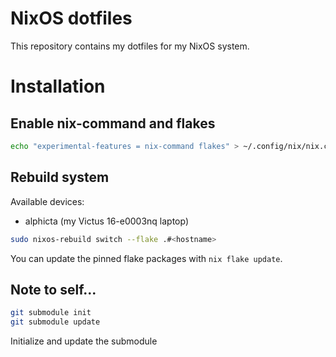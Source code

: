# NixOS dotfiles

This repository contains my dotfiles for my NixOS system.

# Installation

## Enable nix-command and flakes
```bash
echo "experimental-features = nix-command flakes" > ~/.config/nix/nix.conf
```

## Rebuild system
Available devices:
- alphicta (my Victus 16-e0003nq laptop)

```bash
sudo nixos-rebuild switch --flake .#<hostname>
``` 

You can update the pinned flake packages with `nix flake update`. 

## Note to self...
```bash
git submodule init
git submodule update
```

Initialize and update the submodule